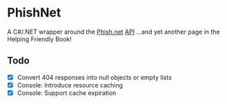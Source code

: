 # PhishNet
A C#/.NET wrapper around the [Phish.net](https://phish.net) [API](https://docs.phish.net/) ...and yet another page in the Helping Friendly Book!

## Todo
- [x] Convert 404 responses into null objects or empty lists
- [x] Console: Introduce resource caching
- [x] Console: Support cache expiration